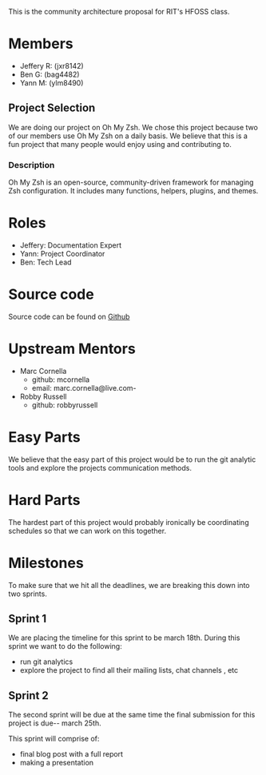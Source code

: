 This is the community architecture proposal for RIT's HFOSS class.

# Members

- Jeffery R: (jxr8142)
- Ben G: (bag4482)
- Yann M: (ylm8490)

## Project Selection

We are doing our project on Oh My Zsh.  We chose this project because two of our members use Oh My Zsh on a daily basis. We believe that this is a fun project that many people would enjoy using and contributing to.

### Description

Oh My Zsh is an open-source, community-driven framework for managing Zsh configuration. It includes many functions, helpers, plugins, and themes.

# Roles

- Jeffery: Documentation Expert
- Yann: Project Coordinator
- Ben: Tech Lead


# Source code

Source code can be found on [Github](https://github.com/ohmyzsh/ohmyzsh/)

# Upstream Mentors

- Marc Cornella
    - github: mcornella
    - email: marc.cornella@live.com- 
- Robby Russell
    - github: robbyrussell

# Easy Parts

We believe that the easy part of this project would be to run the git analytic tools and explore the projects communication methods.

# Hard Parts

The hardest part of this project would probably ironically be coordinating
schedules so that we can work on this together.

# Milestones

To make sure that we hit all the deadlines, we are breaking this down into two sprints.

## Sprint 1

We are placing the timeline for this sprint to be march 18th. During
this sprint we want to do the following:

- run git analytics
- explore the project to find all their mailing lists, chat channels , etc

## Sprint 2

The second sprint will be due at the same time the final submission for this project is due-- march 25th.

This sprint will comprise of:

- final blog post with a full report
- making a presentation
